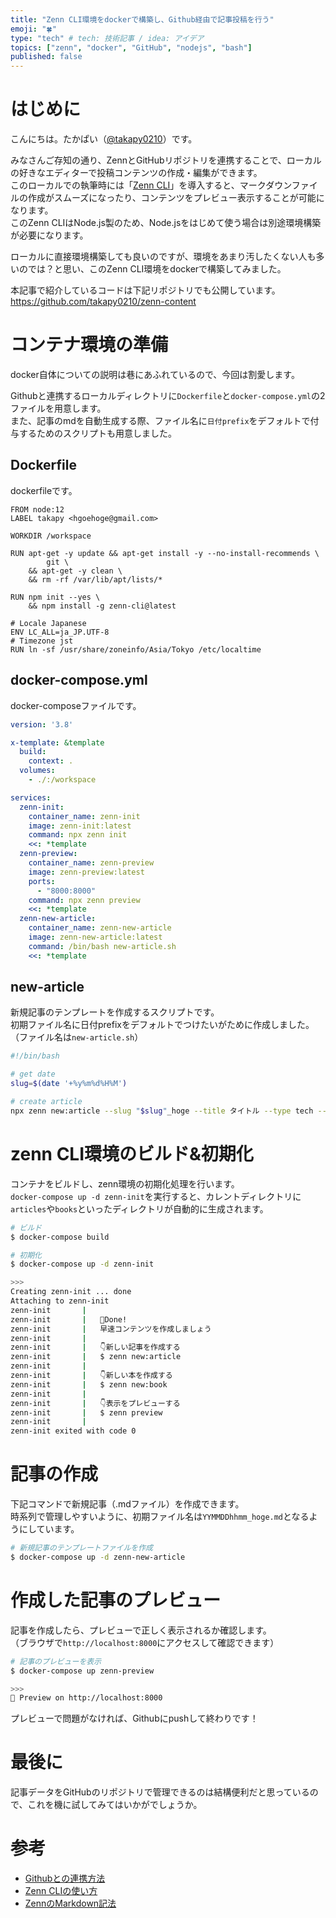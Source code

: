 ```yaml
---
title: "Zenn CLI環境をdockerで構築し、Github経由で記事投稿を行う"
emoji: "🍀"
type: "tech" # tech: 技術記事 / idea: アイデア
topics: ["zenn", "docker", "GitHub", "nodejs", "bash"]
published: false
---
```


# はじめに

こんにちは。たかぱい（[@takapy0210](https://twitter.com/takapy0210)）です。

みなさんご存知の通り、ZennとGitHubリポジトリを連携することで、ローカルの好きなエディターで投稿コンテンツの作成・編集ができます。  
このローカルでの執筆時には「[Zenn CLI](https://zenn.dev/zenn/articles/install-zenn-cli)」を導入すると、マークダウンファイルの作成がスムーズになったり、コンテンツをプレビュー表示することが可能になります。  
このZenn CLIはNode.js製のため、Node.jsをはじめて使う場合は別途環境構築が必要になります。

ローカルに直接環境構築しても良いのですが、環境をあまり汚したくない人も多いのでは？と思い、このZenn CLI環境をdockerで構築してみました。

本記事で紹介しているコードは下記リポジトリでも公開しています。  
https://github.com/takapy0210/zenn-content


# コンテナ環境の準備

docker自体についての説明は巷にあふれているので、今回は割愛します。  

Githubと連携するローカルディレクトリに`Dockerfile`と`docker-compose.yml`の2ファイルを用意します。  
また、記事のmdを自動生成する際、ファイル名に`日付prefix`をデフォルトで付与するためのスクリプトも用意しました。

## Dockerfile
dockerfileです。

```docker
FROM node:12
LABEL takapy <hgoehoge@gmail.com>

WORKDIR /workspace

RUN apt-get -y update && apt-get install -y --no-install-recommends \
        git \
    && apt-get -y clean \
    && rm -rf /var/lib/apt/lists/*

RUN npm init --yes \
    && npm install -g zenn-cli@latest

# Locale Japanese
ENV LC_ALL=ja_JP.UTF-8
# Timezone jst
RUN ln -sf /usr/share/zoneinfo/Asia/Tokyo /etc/localtime
```

## docker-compose.yml
docker-composeファイルです。

```yml
version: '3.8'

x-template: &template
  build:
    context: .
  volumes:
    - ./:/workspace

services:
  zenn-init:
    container_name: zenn-init
    image: zenn-init:latest
    command: npx zenn init
    <<: *template
  zenn-preview:
    container_name: zenn-preview
    image: zenn-preview:latest
    ports:
      - "8000:8000"
    command: npx zenn preview
    <<: *template
  zenn-new-article:
    container_name: zenn-new-article
    image: zenn-new-article:latest
    command: /bin/bash new-article.sh
    <<: *template
```

## new-article
新規記事のテンプレートを作成するスクリプトです。  
初期ファイル名に日付prefixをデフォルトでつけたいがために作成しました。（ファイル名は`new-article.sh`）

```bash
#!/bin/bash

# get date
slug=$(date '+%y%m%d%H%M')

# create article
npx zenn new:article --slug "$slug"_hoge --title タイトル --type tech --emoji 🍀
```

# zenn CLI環境のビルド&初期化

コンテナをビルドし、zenn環境の初期化処理を行います。  
`docker-compose up -d zenn-init`を実行すると、カレントディレクトリに`articles`や`books`といったディレクトリが自動的に生成されます。

```sh
# ビルド
$ docker-compose build

# 初期化
$ docker-compose up -d zenn-init

>>>
Creating zenn-init ... done
Attaching to zenn-init
zenn-init       |
zenn-init       |   🎉Done!
zenn-init       |   早速コンテンツを作成しましょう
zenn-init       |
zenn-init       |   👇新しい記事を作成する
zenn-init       |   $ zenn new:article
zenn-init       |
zenn-init       |   👇新しい本を作成する
zenn-init       |   $ zenn new:book
zenn-init       |
zenn-init       |   👇表示をプレビューする
zenn-init       |   $ zenn preview
zenn-init       |
zenn-init exited with code 0
```

# 記事の作成
下記コマンドで新規記事（.mdファイル）を作成できます。  
時系列で管理しやすいように、初期ファイル名は`YYMMDDhhmm_hoge.md`となるようにしています。

```sh
# 新規記事のテンプレートファイルを作成
$ docker-compose up -d zenn-new-article
```

# 作成した記事のプレビュー
記事を作成したら、プレビューで正しく表示されるか確認します。  
（ブラウザで`http://localhost:8000`にアクセスして確認できます）

```sh
# 記事のプレビューを表示
$ docker-compose up zenn-preview

>>>
👀 Preview on http://localhost:8000
```
プレビューで問題がなければ、Githubにpushして終わりです！

# 最後に
記事データをGitHubのリポジトリで管理できるのは結構便利だと思っているので、これを機に試してみてはいかがでしょうか。


# 参考
- [Githubとの連携方法](https://zenn.dev/zenn/articles/connect-to-github)
- [Zenn CLIの使い方](https://zenn.dev/zenn/articles/install-zenn-cli)
- [ZennのMarkdown記法](https://zenn.dev/zenn/articles/markdown-guide)
